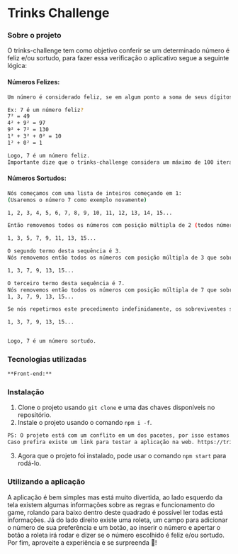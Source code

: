 # Trinks Challenge

### Sobre o projeto

O trinks-challenge tem como objetivo conferir se um determinado número é feliz e/ou sortudo, para fazer essa verificação o aplicativo segue a seguinte lógica:

#### Números Felizes:
```sh
Um número é considerado feliz, se em algum ponto a soma de seus dígitos ao quadrado equivale a 1.

Ex: 7 é um número feliz? 
7² = 49 
4² + 9² = 97 
9² + 7² = 130 
1² + 3² + 0² = 10 
1² + 0² = 1 

Logo, 7 é um número feliz. 
Importante dize que o trinks-challenge considera um máximo de 100 iterações.
```

#### Números Sortudos:
```sh
Nós começamos com uma lista de inteiros começando em 1: 
(Usaremos o número 7 como exemplo novamente)

1, 2, 3, 4, 5, 6, 7, 8, 9, 10, 11, 12, 13, 14, 15...

Então removemos todos os números com posição múltipla de 2 (todos números pares), deixando todos os inteiros ímpares: 

1, 3, 5, 7, 9, 11, 13, 15...

O segundo termo desta sequência é 3. 
Nós removemos então todos os números com posição múltipla de 3 que sobraram na lista: 

1, 3, 7, 9, 13, 15...

O terceiro termo desta sequência é 7. 
Nós removemos então todos os números com posição múltipla de 7 que sobraram na lista: 
1, 3, 7, 9, 13, 15...

Se nós repetirmos este procedimento indefinidamente, os sobreviventes são os números sortudos:

1, 3, 7, 9, 13, 15...


Logo, 7 é um número sortudo.
```

### Tecnologias utilizadas

```sh
**Front-end:**
```

### Instalação

1. Clone o projeto usando ```git clone``` e uma das chaves disponíveis no repositório.
2. Instale o projeto usando o comando ```npm i -f```.
```sh 
PS: O projeto está com um conflito em um dos pacotes, por isso estamos forçando a instalação, mas ele está perfeito! 
Caso prefira existe um link para testar a aplicação na web. https://trinks-challenge.vercel.app/
```
3. Agora que o projeto foi instalado, pode usar o comando ```npm start``` para rodá-lo.

### Utilizando a aplicação

A aplicação é bem simples mas está muito divertida, ao lado esquerdo da tela existem algumas informações sobre as regras e funcionamento do game, rolando para baixo dentro deste quadrado é possível ler todas está informações.
Já do lado direito existe uma roleta, um campo para adicionar o número de sua preferência e um botão, ao inserir o número e apertar o botão a roleta irá rodar e dizer se o número escolhido é feliz e/ou sortudo.
Por fim, aproveite a experiência e se surpreenda 🎊!
